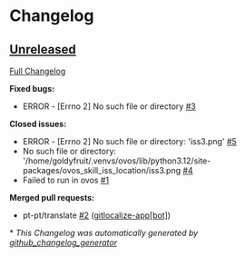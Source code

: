 # Changelog

## [Unreleased](https://github.com/OpenVoiceOS/ovos-skill-iss-location/tree/HEAD)

[Full Changelog](https://github.com/OpenVoiceOS/ovos-skill-iss-location/compare/4d026801518d96c9ffbedbb9057fb53d48574cb5...HEAD)

**Fixed bugs:**

- ERROR - \[Errno 2\] No such file or directory [\#3](https://github.com/OpenVoiceOS/ovos-skill-iss-location/issues/3)

**Closed issues:**

- ERROR - \[Errno 2\] No such file or directory: 'iss3.png' [\#5](https://github.com/OpenVoiceOS/ovos-skill-iss-location/issues/5)
- No such file or directory: '/home/goldyfruit/.venvs/ovos/lib/python3.12/site-packages/ovos\_skill\_iss\_location/iss3.png [\#4](https://github.com/OpenVoiceOS/ovos-skill-iss-location/issues/4)
- Failed to run in ovos [\#1](https://github.com/OpenVoiceOS/ovos-skill-iss-location/issues/1)

**Merged pull requests:**

- pt-pt/translate [\#2](https://github.com/OpenVoiceOS/ovos-skill-iss-location/pull/2) ([gitlocalize-app[bot]](https://github.com/apps/gitlocalize-app))



\* *This Changelog was automatically generated by [github_changelog_generator](https://github.com/github-changelog-generator/github-changelog-generator)*
